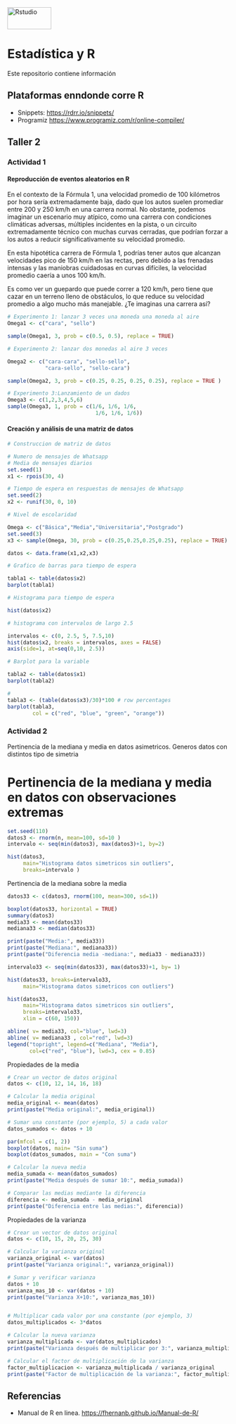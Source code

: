 <img src="https://github.com/lincovil-udla/imagenes/blob/main/RStudio_logo.svg" alt="Rstudio" width="100" height="50">

# Estadística y R
Este repositorio contiene información 
## Plataformas enndonde corre R

- Snippets: https://rdrr.io/snippets/
- Programiz https://www.programiz.com/r/online-compiler/
## Taller 2

### Actividad 1

#### Reproducción de eventos aleatorios en R

En el contexto de la Fórmula 1, una velocidad promedio de 100 kilómetros por hora sería extremadamente baja, 
dado que los autos suelen promediar entre 200 y 250 km/h en una carrera normal. No obstante, podemos imaginar 
un escenario muy atípico, como una carrera con condiciones climáticas adversas, múltiples incidentes en la pista, 
o un circuito extremadamente técnico con muchas curvas cerradas, que podrían forzar a los autos a reducir significativamente 
su velocidad promedio.

En esta hipotética carrera de Fórmula 1, podrías tener autos que alcanzan velocidades pico de 150 km/h en las rectas, 
pero debido a las frenadas intensas y las maniobras cuidadosas en curvas difíciles, la velocidad promedio caería a unos 100 km/h.

Es como ver un guepardo que puede correr a 120 km/h, pero tiene que cazar en un terreno lleno de obstáculos, lo que reduce su 
velocidad promedio a algo mucho más manejable. ¿Te imaginas una carrera así? 


```r
# Experimento 1: lanzar 3 veces una moneda una moneda al aire
Omega1 <- c("cara", "sello")

sample(Omega1, 3, prob = c(0.5, 0.5), replace = TRUE)

# Experimento 2: lanzar dos monedas al aire 3 veces

Omega2 <- c("cara-cara", "sello-sello", 
            "cara-sello", "sello-cara")

sample(Omega2, 3, prob = c(0.25, 0.25, 0.25, 0.25), replace = TRUE )

# Experimento 3:Lanzamiento de un dados
Omega3 <- c(1,2,3,4,5,6)
sample(Omega3, 1, prob = c(1/6, 1/6, 1/6,
                            1/6, 1/6, 1/6))
```
#### Creación y análisis de una matriz de datos
```r
# Construccion de matriz de datos

# Numero de mensajes de Whatsapp
# Media de mensajes diarios
set.seed(1)
x1 <- rpois(30, 4)

# Tiempo de espera en respuestas de mensajes de Whatsapp
set.seed(2)
x2 <- runif(30, 0, 10)

# Nivel de escolaridad

Omega <- c("Básica","Media","Universitaria","Postgrado")
set.seed(3)
x3 <- sample(Omega, 30, prob = c(0.25,0.25,0.25,0.25), replace = TRUE)

datos <- data.frame(x1,x2,x3)

# Grafico de barras para tiempo de espera

tabla1 <- table(datos$x2)
barplot(tabla1)

# Histograma para tiempo de espera

hist(datos$x2)

# histograma con intervalos de largo 2.5

intervalos <- c(0, 2.5, 5, 7.5,10)
hist(datos$x2, breaks = intervalos, axes = FALSE)
axis(side=1, at=seq(0,10, 2.5))

# Barplot para la variable

tabla2 <- table(datos$x1)
barplot(tabla2)

# 
tabla3 <- (table(datos$x3)/30)*100 # row percentages
barplot(tabla3,
        col = c("red", "blue", "green", "orange"))
```
### Actividad 2

Pertinencia de la mediana y media en datos asimetricos. 
Generos datos con distintos tipo de simetria

# Pertinencia de la mediana y media en datos con observaciones extremas

```r
set.seed(110)
datos3 <- rnorm(n, mean=100, sd=10 )
intervalo <- seq(min(datos3), max(datos3)+1, by=2)

hist(datos3, 
     main="Histograma datos simetricos sin outliers", 
     breaks=intervalo )

```

Pertinencia de la mediana sobre la media

```r
datos33 <- c(datos3, rnorm(100, mean=300, sd=1))

boxplot(datos33, horizontal = TRUE)
summary(datos3)
media33 <- mean(datos33)
mediana33 <- median(datos33)

print(paste("Media:", media33))
print(paste("Mediana:", mediana33))
print(paste("Diferencia media -mediana:", media33 - mediana33))

intervalo33 <- seq(min(datos33), max(datos33)+1, by= 1)

hist(datos33, breaks=intervalo33,
     main="Histograma datos simetricos con outliers")

hist(datos33, 
     main="Histograma datos simetricos sin outliers", 
     breaks=intervalo33,
     xlim = c(60, 150))

abline( v= media33, col="blue", lwd=3)
abline( v= mediana33 , col="red", lwd=3)
legend("topright", legend=c("Mediana", "Media"), 
       col=c("red", "blue"), lwd=3, cex = 0.85)

```

 Propiedades de la media
```r
# Crear un vector de datos original
datos <- c(10, 12, 14, 16, 18)

# Calcular la media original
media_original <- mean(datos)
print(paste("Media original:", media_original))

# Sumar una constante (por ejemplo, 5) a cada valor
datos_sumados <- datos + 10

par(mfcol = c(1, 2))
boxplot(datos, main= "Sin suma")
boxplot(datos_sumados, main = "Con suma")

# Calcular la nueva media
media_sumada <- mean(datos_sumados)
print(paste("Media después de sumar 10:", media_sumada))

# Comparar las medias mediante la diferencia
diferencia <- media_sumada - media_original
print(paste("Diferencia entre las medias:", diferencia))

```

Propiedades de la varianza

```r
# Crear un vector de datos original
datos <- c(10, 15, 20, 25, 30)

# Calcular la varianza original
varianza_original <- var(datos)
print(paste("Varianza original:", varianza_original))

# Sumar y verificar varianza
datos + 10
varianza_mas_10 <- var(datos + 10)
print(paste("Varianza X+10:", varianza_mas_10))


# Multiplicar cada valor por una constante (por ejemplo, 3)
datos_multiplicados <- 3*datos

# Calcular la nueva varianza
varianza_multiplicada <- var(datos_multiplicados)
print(paste("Varianza después de multiplicar por 3:", varianza_multiplicada))

# Calcular el factor de multiplicación de la varianza
factor_multiplicacion <- varianza_multiplicada / varianza_original
print(paste("Factor de multiplicación de la varianza:", factor_multiplicacion))


```

## Referencias

- Manual de R en linea. https://fhernanb.github.io/Manual-de-R/


 
